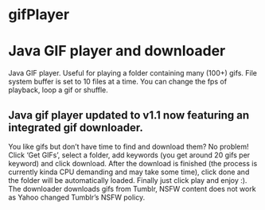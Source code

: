 # gifPlayer
<h1>Java GIF player and downloader</h1>
Java GIF player. Useful for playing a folder containing many (100+) gifs. File system buffer is set to 10 files at a time. You can change the fps of playback, loop a gif or shuffle.

<h2>Java gif player updated to v1.1 now featuring an integrated gif downloader.</h2>  You like gifs but don’t have time to find and download them? No problem! Click ‘Get GIFs’, select a folder, add keywords (you get around 20 gifs per keyword) and click download. After the download is finished (the process is currently kinda CPU demanding and may take some time), click done and the folder will be automatically loaded. Finally just click play and enjoy :). The downloader downloads gifs from Tumblr, NSFW content does not work as Yahoo changed Tumblr’s NSFW policy.

